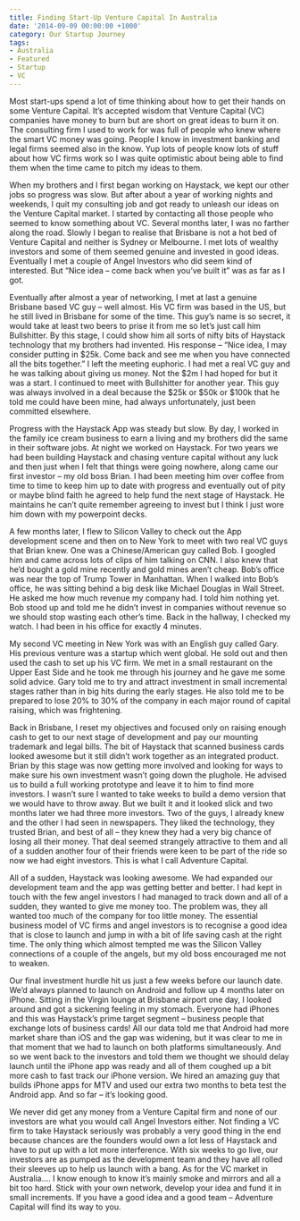 ```yaml
---
title: Finding Start-Up Venture Capital In Australia
date: '2014-09-09 00:00:00 +1000'
category: Our Startup Journey
tags:
- Australia
- Featured
- Startup
- VC
---
```


Most start-ups spend a lot of time thinking about how to get their hands on some Venture Capital. It’s accepted wisdom that Venture Capital (VC) companies have money to burn but are short on great ideas to burn it on. The consulting firm I used to work for was full of people who knew where the smart VC money was going. People I know in investment banking and legal firms seemed also in the know. Yup lots of people know lots of stuff about how VC firms work so I was quite optimistic about being able to find them when the time came to pitch my ideas to them.

When my brothers and I first began working on Haystack, we kept our other jobs so progress was slow. But after about a year of working nights and weekends, I quit my consulting job and got ready to unleash our ideas on the Venture Capital market. I started by contacting all those people who seemed to know something about VC. Several months later, I was no farther along the road. Slowly I began to realise that Brisbane is not a hot bed of Venture Capital and neither is Sydney or Melbourne. I met lots of wealthy investors and some of them seemed genuine and invested in good ideas. Eventually I met a couple of Angel Investors who did seem kind of interested. But “Nice idea – come back when you’ve built it” was as far as I got.

Eventually after almost a year of networking, I met at last a genuine Brisbane based VC guy – well almost. His VC firm was based in the US, but he still lived in Brisbane for some of the time. This guy’s name is so secret, it would take at least two beers to prise it from me so let’s just call him Bullshitter. By this stage, I could show him all sorts of nifty bits of Haystack technology that my brothers had invented. His response – “Nice idea, I may consider putting in $25k. Come back and see me when you have connected all the bits together.” I left the meeting euphoric. I had met a real VC guy and he was talking about giving us money. Not the $2m I had hoped for but it was a start. I continued to meet with Bullshitter for another year. This guy was always involved in a deal because the $25k or $50k or $100k that he told me could have been mine, had always unfortunately, just been committed elsewhere.

Progress with the Haystack App was steady but slow. By day, I worked in the family ice cream business to earn a living and my brothers did the same in their software jobs. At night we worked on Haystack. For two years we had been building Haystack and chasing venture capital without any luck and then just when I felt that things were going nowhere, along came our first investor – my old boss Brian. I had been meeting him over coffee from time to time to keep him up to date with progress and eventually out of pity or maybe blind faith he agreed to help fund the next stage of Haystack. He maintains he can’t quite remember agreeing to invest but I think I just wore him down with my powerpoint decks.

A few months later, I flew to Silicon Valley to check out the App development scene and then on to New York to meet with two real VC guys that Brian knew. One was a Chinese/American guy called Bob. I googled him and came across lots of clips of him talking on CNN. I also knew that he’d bought a gold mine recently and gold mines aren’t cheap. Bob’s office was near the top of Trump Tower in Manhattan. When I walked into Bob’s office, he was sitting behind a big desk like Michael Douglas in Wall Street. He asked me how much revenue my company had. I told him nothing yet. Bob stood up and told me he didn’t invest in companies without revenue so we should stop wasting each other’s time. Back in the hallway, I checked my watch. I had been in his office for exactly 4 minutes.

My second VC meeting in New York was with an English guy called Gary. His previous venture was a startup which went global. He sold out and then used the cash to set up his VC firm. We met in a small restaurant on the Upper East Side and he took me through his journey and he gave me some solid advice. Gary told me to try and attract investment in small incremental stages rather than in big hits during the early stages. He also told me to be prepared to lose 20% to 30% of the company in each major round of capital raising, which was frightening.

Back in Brisbane, I reset my objectives and focused only on raising enough cash to get to our next stage of development and pay our mounting trademark and legal bills. The bit of Haystack that scanned business cards looked awesome but it still didn’t work together as an integrated product. Brian by this stage was now getting more involved and looking for ways to make sure his own investment wasn’t going down the plughole. He advised us to build a full working prototype and leave it to him to find more investors. I wasn’t sure I wanted to take weeks to build a demo version that we would have to throw away. But we built it and it looked slick and two months later we had three more investors. Two of the guys, I already knew and the other I had seen in newspapers. They liked the technology, they trusted Brian, and best of all – they knew they had a very big chance of losing all their money. That deal seemed strangely attractive to them and all of a sudden another four of their friends were keen to be part of the ride so now we had eight investors. This is what I call Adventure Capital.

All of a sudden, Haystack was looking awesome. We had expanded our development team and the app was getting better and better. I had kept in touch with the few angel investors I had managed to track down and all of a sudden, they wanted to give me money too. The problem was, they all wanted too much of the company for too little money. The essential business model of VC firms and angel investors is to recognise a good idea that is close to launch and jump in with a bit of life saving cash at the right time. The only thing which almost tempted me was the Silicon Valley connections of a couple of the angels, but my old boss encouraged me not to weaken.

Our final investment hurdle hit us just a few weeks before our launch date. We’d always planned to launch on Android and follow up 4 months later on iPhone. Sitting in the Virgin lounge at Brisbane airport one day, I looked around and got a sickening feeling in my stomach. Everyone had iPhones and this was Haystack’s prime target segment – business people that exchange lots of business cards! All our data told me that Android had more market share than iOS and the gap was widening, but it was clear to me in that moment that we had to launch on both platforms simultaneously. And so we went back to the investors and told them we thought we should delay launch until the iPhone app was ready and all of them coughed up a bit more cash to fast track our iPhone version. We hired an amazing guy that builds iPhone apps for MTV and used our extra two months to beta test the Android app. And so far – it’s looking good.

We never did get any money from a Venture Capital firm and none of our investors are what you would call Angel Investors either. Not finding a VC firm to take Haystack seriously was probably a very good thing in the end because chances are the founders would own a lot less of Haystack and have to put up with a lot more interference. With six weeks to go live, our investors are as pumped as the development team and they have all rolled their sleeves up to help us launch with a bang. As for the VC market in Australia…. I know enough to know it’s mainly smoke and mirrors and all a bit too hard. Stick with your own network, develop your idea and fund it in small increments. If you have a good idea and a good team – Adventure Capital will find its way to you.

